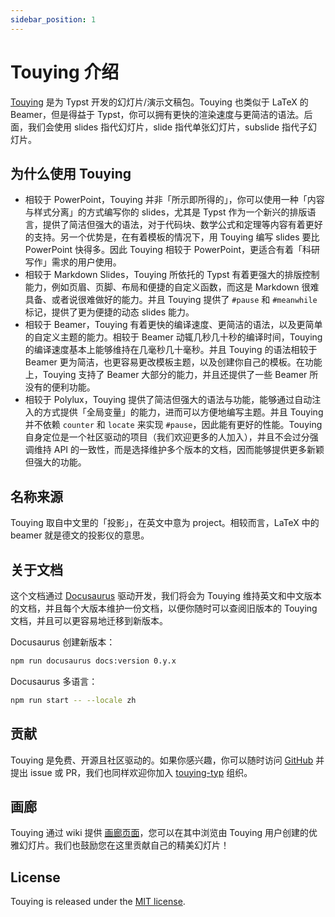 ```yaml
---
sidebar_position: 1
---
```


# Touying 介绍

[Touying](https://github.com/touying-typ/touying) 是为 Typst 开发的幻灯片/演示文稿包。Touying 也类似于 LaTeX 的 Beamer，但是得益于 Typst，你可以拥有更快的渲染速度与更简洁的语法。后面，我们会使用 slides 指代幻灯片，slide 指代单张幻灯片，subslide 指代子幻灯片。

## 为什么使用 Touying

- 相较于 PowerPoint，Touying 并非「所示即所得的」，你可以使用一种「内容与样式分离」的方式编写你的 slides，尤其是 Typst 作为一个新兴的排版语言，提供了简洁但强大的语法，对于代码块、数学公式和定理等内容有着更好的支持。另一个优势是，在有着模板的情况下，用 Touying 编写 slides 要比 PowerPoint 快得多。因此 Touying 相较于 PowerPoint，更适合有着「科研写作」需求的用户使用。
- 相较于 Markdown Slides，Touying 所依托的 Typst 有着更强大的排版控制能力，例如页眉、页脚、布局和便捷的自定义函数，而这是 Markdown 很难具备、或者说很难做好的能力。并且 Touying 提供了 `#pause` 和 `#meanwhile` 标记，提供了更为便捷的动态 slides 能力。
- 相较于 Beamer，Touying 有着更快的编译速度、更简洁的语法，以及更简单的自定义主题的能力。相较于 Beamer 动辄几秒几十秒的编译时间，Touying 的编译速度基本上能够维持在几毫秒几十毫秒。并且 Touying 的语法相较于 Beamer 更为简洁，也更容易更改模板主题，以及创建你自己的模板。在功能上，Touying 支持了 Beamer 大部分的能力，并且还提供了一些 Beamer 所没有的便利功能。
- 相较于 Polylux，Touying 提供了简洁但强大的语法与功能，能够通过自动注入的方式提供「全局变量」的能力，进而可以方便地编写主题。并且 Touying 并不依赖 `counter` 和 `locate` 来实现 `#pause`，因此能有更好的性能。Touying 自身定位是一个社区驱动的项目（我们欢迎更多的人加入），并且不会过分强调维持 API 的一致性，而是选择维护多个版本的文档，因而能够提供更多新颖但强大的功能。

## 名称来源

Touying 取自中文里的「投影」，在英文中意为 project。相较而言，LaTeX 中的 beamer 就是德文的投影仪的意思。

## 关于文档

这个文档通过 [Docusaurus](https://docusaurus.io/) 驱动开发，我们将会为 Touying 维持英文和中文版本的文档，并且每个大版本维护一份文档，以便你随时可以查阅旧版本的 Touying 文档，并且可以更容易地迁移到新版本。

Docusaurus 创建新版本：

```sh
npm run docusaurus docs:version 0.y.x
```

Docusaurus 多语言：

```sh
npm run start -- --locale zh
```

## 贡献

Touying 是免费、开源且社区驱动的。如果你感兴趣，你可以随时访问 [GitHub](https://github.com/touying-typ/touying) 并提出 issue 或 PR，我们也同样欢迎你加入 [touying-typ](https://github.com/touying-typ) 组织。

## 画廊

Touying 通过 wiki 提供 [画廊页面](https://github.com/touying-typ/touying/wiki)，您可以在其中浏览由 Touying 用户创建的优雅幻灯片。我们也鼓励您在这里贡献自己的精美幻灯片！

## License

Touying is released under the [MIT license](https://github.com/touying-typ/touying/blob/main/LICENSE).